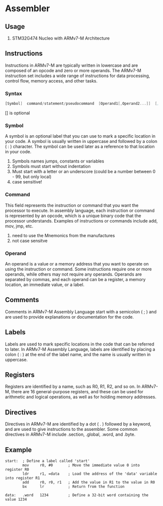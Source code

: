 # Assembler
## Usage
1. STM32G474 Nucleo with ARMv7-M Architecture
## Instructions
Instructions in ARMv7-M are typically written in lowercase and are composed of an opcode and zero or more operands. The ARMv7-M instruction set includes a wide range of instructions for data processing, control flow, memory access, and other tasks.
### Syntax
```asm
[Symbol]  command/statement/pseudocommand  [Operand1[,Operand2...]]  [;Comments]
```
[] is optional
### Symbol
A symbol is an optional label that you can use to mark a specific location in your code. A symbol is usually written in uppercase and followed by a colon ( : ) character. The symbol can be used later as a reference to that location in your code.
1. Symbols names jumps, constants or variables
2. Symbols must start without indentation
3. Must start with a letter or an underscore (could be a number between 0 - 99, but only local)
4. case sensitive!
### Command
This field represents the instruction or command that you want the processor to execute. In assembly language, each instruction or command is represented by an opcode, which is a unique binary code that the processor understands. Examples of instructions or commands include add, mov, jmp, etc.
1. need to use the Mnemonics from the manufactures
2. not case sensitve
### Operand
An operand is a value or a memory address that you want to operate on using the instruction or command. Some instructions require one or more operands, while others may not require any operands. Operands are separated by commas, and each operand can be a register, a memory location, an immediate value, or a label.
## Comments
Comments in ARMv7-M Assembly Language start with a semicolon ( ; ) and are used to provide explanations or documentation for the code.
## Labels
Labels are used to mark specific locations in the code that can be referred to later. In ARMv7-M Assembly Language, labels are identified by placing a colon ( : ) at the end of the label name, and the name is usually written in uppercase.
## Registers
Registers are identified by a name, such as R0, R1, R2, and so on. In ARMv7-M, there are 16 general-purpose registers, and these can be used for arithmetic and logical operations, as well as for holding memory addresses.
## Directives
Directives in ARMv7-M are identified by a dot ( . ) followed by a keyword, and are used to give instructions to the assembler. Some common directives in ARMv7-M include .section, .global, .word, and .byte.
## Example
```assembly
start:  ; Define a label called 'start'
        mov     r0, #0       ; Move the immediate value 0 into register R0
        ldr     r1, =data    ; Load the address of the 'data' variable into register R1
        add     r0, r0, r1   ; Add the value in R1 to the value in R0
        bx      lr           ; Return from the function

data:   .word   1234         ; Define a 32-bit word containing the value 1234

```